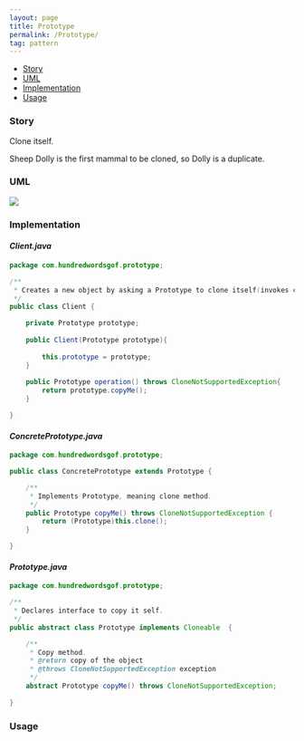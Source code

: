 ```yaml
---
layout: page
title: Prototype
permalink: /Prototype/
tag: pattern
---
```


* [Story](#Story)
* [UML](#UML)
* [Implementation](#Implementation)
* [Usage](#Usage)


###  <a id="Story"></a>Story 

Clone itself.

Sheep Dolly is the first mammal to be cloned, so Dolly is a duplicate.




###  <a id="UML"></a>UML 
![]({{site.baseurl}}/assets/img/prototype.png)

###  <a id="Implementation"></a>Implementation 

#### *Client.java* 
```java 
package com.hundredwordsgof.prototype;

/**
 * Creates a new object by asking a Prototype to clone itself(invokes copyMe() method.
 */
public class Client {

	private Prototype prototype;
	
	public Client(Prototype prototype){
		
		this.prototype = prototype;		
	}
	
	public Prototype operation() throws CloneNotSupportedException{
		return prototype.copyMe();
	}

}
```

#### *ConcretePrototype.java* 
```java 
package com.hundredwordsgof.prototype;

public class ConcretePrototype extends Prototype {

	/**
	 * Implements Prototype, meaning clone method.
	 */
	public Prototype copyMe() throws CloneNotSupportedException {
		return (Prototype)this.clone();
	}

}
```

#### *Prototype.java* 
```java 
package com.hundredwordsgof.prototype;

/**
 * Declares interface to copy it self.
 */
public abstract class Prototype implements Cloneable  {

	/**
	 * Copy method.
	 * @return copy of the object
	 * @throws CloneNotSupportedException exception
	 */
	abstract Prototype copyMe() throws CloneNotSupportedException;
	
}
```

###  <a id="Usage"></a>Usage 

